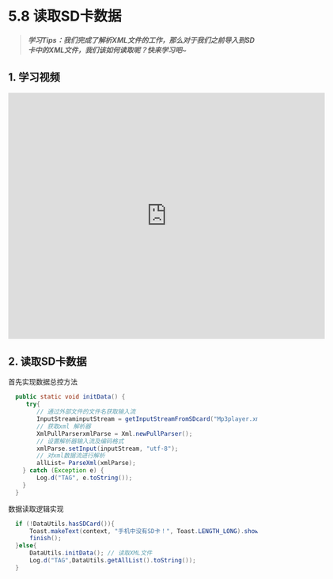 
# 5.8 读取SD卡数据

>##### 学习Tips：我们完成了解析XML文件的工作，那么对于我们之前导入到SD卡中的XML文件，我们该如何读取呢？快来学习吧~

## 1. 学习视频

<iframe frameborder="0" width="640" height="498" src="https://v.qq.com/iframe/player.html?vid=z0180bhmznp&tiny=0&auto=0" allowfullscreen></iframe>

## 2. 读取SD卡数据

首先实现数据总控方法

```Java
  public static void initData() {
     try{
        // 通过外部文件的文件名获取输入流
        InputStreaminputStream = getInputStreamFromSDcard("Mp3player.xml");
        // 获取xml 解析器
        XmlPullParserxmlParse = Xml.newPullParser();
        // 设置解析器输入流及编码格式
        xmlParse.setInput(inputStream, "utf-8");
        // 对xml数据流进行解析
        allList= ParseXml(xmlParse);
    } catch (Exception e) {
        Log.d("TAG", e.toString());
    }
  }
```

数据读取逻辑实现

```Java
  if (!DataUtils.hasSDCard()){
      Toast.makeText(context, "手机中没有SD卡！", Toast.LENGTH_LONG).show();
      finish();
  }else{
      DataUtils.initData(); // 读取XML文件
      Log.d("TAG",DataUtils.getAllList().toString());
  }
```